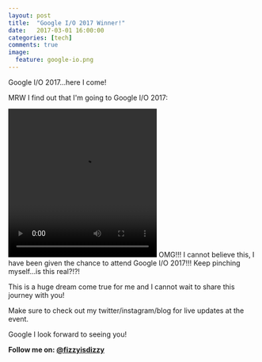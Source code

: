```yaml
---
layout: post
title:  "Google I/O 2017 Winner!"
date:   2017-03-01 16:00:00
categories: [tech]
comments: true
image:
  feature: google-io.png
---
```

Google I/O 2017...here I come!

<!--more-->
MRW I find out that I'm going to Google I/O 2017:

<video preload="auto" autoplay="autoplay" loop="loop" style="width: 300px; height: 300px;">
    <source src="https://im3.ezgif.com/tmp/ezgif-3-00bec946fb.webm" type="video/webm"></source>
</video>
OMG!!! I cannot believe this, I have been given the chance to attend Google I/O 2017!!! Keep pinching myself...is this real?!?! 

This is a huge dream come true for me and I cannot wait to share this journey with you! 

Make sure to check out my twitter/instagram/blog for live updates at the event.

Google I look forward to seeing you!

**Follow me on: [@fizzyisdizzy](https://twitter.com/fizzyisdizzy)**



 





